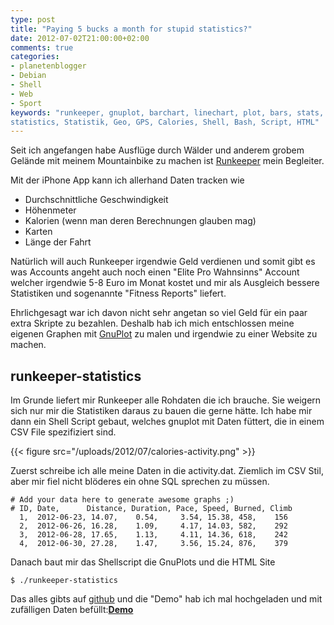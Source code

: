```yaml
---
type: post
title: "Paying 5 bucks a month for stupid statistics?"
date: 2012-07-02T21:00:00+02:00
comments: true
categories:
- planetenblogger
- Debian
- Shell
- Web
- Sport
keywords: "runkeeper, gnuplot, barchart, linechart, plot, bars, stats,
statistics, Statistik, Geo, GPS, Calories, Shell, Bash, Script, HTML"
---
```


Seit ich angefangen habe Ausflüge durch Wälder und anderem grobem Gelände mit
meinem Mountainbike zu machen ist [Runkeeper](http://runkeeper.com) mein Begleiter.

Mit der iPhone App kann ich allerhand Daten tracken wie

* Durchschnittliche Geschwindigkeit
* Höhenmeter
* Kalorien (wenn man deren Berechnungen glauben mag)
* Karten
* Länge der Fahrt

Natürlich will auch Runkeeper irgendwie Geld verdienen und
somit gibt es was Accounts angeht auch noch einen "Elite Pro Wahnsinns" Account
welcher irgendwie 5-8 Euro im Monat kostet und mir als Ausgleich bessere
Statistiken und sogenannte "Fitness Reports" liefert.

Ehrlichgesagt war ich davon nicht sehr angetan so viel Geld für ein paar extra
Skripte zu bezahlen. Deshalb hab ich mich entschlossen meine eigenen Graphen mit
[GnuPlot](http://gnuplot.org) zu malen und irgendwie zu einer Website zu machen.

## runkeeper-statistics

Im Grunde liefert mir Runkeeper alle Rohdaten die ich brauche. Sie weigern sich
nur mir die Statistiken daraus zu bauen die gerne hätte. Ich habe mir dann ein
Shell Script gebaut, welches gnuplot mit Daten füttert, die in einem CSV File
spezifiziert sind.

{{< figure src="/uploads/2012/07/calories-activity.png" >}}

Zuerst schreibe ich alle meine Daten in die activity.dat. Ziemlich im CSV Stil,
aber mir fiel nicht blöderes ein ohne SQL sprechen zu müssen.

```
# Add your data here to generate awesome graphs ;)
# ID, Date,      Distance, Duration, Pace, Speed, Burned, Climb
  1,  2012-06-23, 14.07,    0.54,     3.54, 15.38, 458,    156
  2,  2012-06-26, 16.28,    1.09,     4.17, 14.03, 582,    292
  3,  2012-06-28, 17.65,    1.13,     4.11, 14.36, 618,    242
  4,  2012-06-30, 27.28,    1.47,     3.56, 15.24, 876,    379
```

Danach baut mir das Shellscript die GnuPlots und die HTML Site

```
$ ./runkeeper-statistics
```

Das alles gibts auf [github](http://github.com/noqqe/runkeeper-statistics/) und
die "Demo" hab ich mal hochgeladen und mit zufälligen Daten befüllt:<b>[Demo](/uploads/2012/07/runkeeper-statistics/html/index.html)</b>
